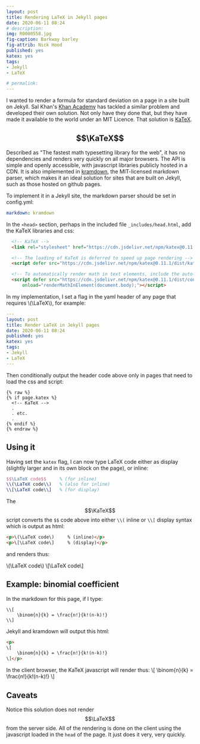 ```yaml
---
layout: post
title: Rendering LaTeX in Jekyll pages
date: 2020-06-11 08:24
# description: 
img: R0000558.jpg
fig-caption: Barkway barley
fig-attrib: Nick Hood
published: yes
katex: yes
tags:
- Jekyll
- LaTeX

# permalink:
---
```

I wanted to render a formula for standard deviation on a page in a site built on Jekyll. Sal Khan's [Khan Academy](https://www.khanacademy.org/) has tackled a similar problem and developed their own solution. Not only have they done that, but they have made it available to the world under an MIT Licence. That solution is [KaTeX](https://katex.org/).

## $$\KaTeX$$
Described as "The fastest math typesetting library for the web", it has no dependencies and renders very quickly on all major browsers. The API is simple and openly accessible, with javascript libraries publicly hosted in a CDN. It is also implemented in [kramdown](https://kramdown.gettalong.org/), the MIT-licensed markdown parser, which makes it an ideal solution for sites that are built on Jekyll, such as those hosted on github pages.

To implement it in a Jekyll site, the markdown parser should be set in config.yml:

```yaml
markdown: kramdown
```
In the `<head>` section, perhaps in the included file `_includes/head.html`, add the KaTeX libraries and css:

```html
  <!-- KaTeX -->
  <link rel="stylesheet" href="https://cdn.jsdelivr.net/npm/katex@0.11.1/dist/katex.min.css" integrity="sha384-zB1R0rpPzHqg7Kpt0Aljp8JPLqbXI3bhnPWROx27a9N0Ll6ZP/+DiW/UqRcLbRjq" crossorigin="anonymous">

  <!-- The loading of KaTeX is deferred to speed up page rendering -->
  <script defer src="https://cdn.jsdelivr.net/npm/katex@0.11.1/dist/katex.min.js" integrity="sha384-y23I5Q6l+B6vatafAwxRu/0oK/79VlbSz7Q9aiSZUvyWYIYsd+qj+o24G5ZU2zJz" crossorigin="anonymous"></script>

  <!-- To automatically render math in text elements, include the auto-render extension: -->
  <script defer src="https://cdn.jsdelivr.net/npm/katex@0.11.1/dist/contrib/auto-render.min.js" integrity="sha384-kWPLUVMOks5AQFrykwIup5lo0m3iMkkHrD0uJ4H5cjeGihAutqP0yW0J6dpFiVkI" crossorigin="anonymous"
      onload="renderMathInElement(document.body);"></script>
```

 In my implementation, I set a flag in the yaml header of any page that requires \\(\LaTeX\\), for example:

```yaml
---
layout: post
title: Render LaTeX in Jekyll pages
date: 2020-06-11 08:24
published: yes
katex: yes
tags:
- Jekyll
- LaTeX
---
```

Then conditionally output the header code above only in pages that need to load the css and script:

```liquid
{% raw %}
{% if page.katex %}
  <!-- KaTeX -->
  .
  . etc.
  .
{% endif %}
{% endraw %}
```
## Using it
Having set the `katex` flag, I can now type LaTeX code either as display (slightly larger and in its own block on the page), or inline:

```tex
$$\LaTeX code$$     % (for inline)
\\(\LaTeX code\\)   % (also for inline)
\\[\LaTeX code\\]   % (for display)
```
The $$\KaTeX$$ script converts the `$$` code above into either `\\(` inline or `\\[` display syntax
which is output as html:

```html
<p>\(\LaTeX code\)     % (inline)</p>
<p>\[\LaTeX code\]     % (display)</p>
```
and renders thus:

\\(\LaTeX code\\)
\\[\LaTeX code\\]

## Example: binomial coefficient
In the markdown for this page, if I type:

```
\\[
    \binom{n}{k} = \frac{n!}{k!(n-k)!}
\\]
```

Jekyll and kramdown will output this html:

```html
<p>
\[
    \binom{n}{k} = \frac{n!}{k!(n-k)!}
\]</p>
```

In the client browser, the KaTeX javascript will render thus:
\\[
    \binom{n}{k} = \frac{n!}{k!(n-k)!}
\\]


## Caveats
Notice this solution does not render $$\LaTeX$$ from the server side. All of the rendering is done on the client using the javascript loaded in the `head` of the page. It just does it very, very quickly.
